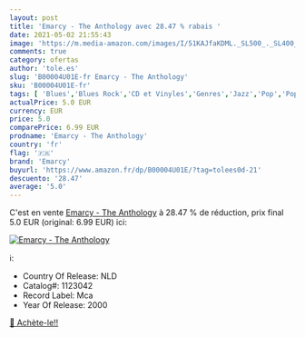 ```yaml
---
layout: post
title: 'Emarcy - The Anthology avec 28.47 % rabais '
date: 2021-05-02 21:55:43
image: 'https://m.media-amazon.com/images/I/51KAJfaKDML._SL500_._SL400_.jpg'
comments: true
category: ofertas
author: 'tole.es'
slug: 'B00004U01E-fr Emarcy - The Anthology'
sku: 'B00004U01E-fr'
tags: [ 'Blues','Blues Rock','CD et Vinyles','Genres','Jazz','Pop','Pop R&B','R&B classique','R&B, Soul et Funk','Rock','Rock n Roll','Rock rétro','emarcy', ]
actualPrice: 5.0 EUR
currency: EUR
price: 5.0
comparePrice: 6.99 EUR
prodname: 'Emarcy - The Anthology'
country: 'fr'
flag: '🇫🇷'
brand: 'Emarcy'
buyurl: 'https://www.amazon.fr/dp/B00004U01E/?tag=tolees0d-21'
descuento: '28.47'
average: '5.0'
---
```


C'est en vente [Emarcy - The Anthology](https://www.amazon.fr/dp/B00004U01E/?tag=tolees0d-21)  à  28.47 % de réduction, prix final  5.0 EUR (original: 6.99 EUR) ici:

[![Emarcy - The Anthology](https://m.media-amazon.com/images/I/51KAJfaKDML._SL500_._SL400_.jpg)](https://www.amazon.fr/dp/B00004U01E/?tag=tolees0d-21)

ℹ️:

- Country Of Release: NLD
- Catalog#: 1123042
- Record Label: Mca
- Year Of Release: 2000

[🛒 Achète-le!!](https://www.amazon.fr/dp/B00004U01E/?tag=tolees0d-21)
